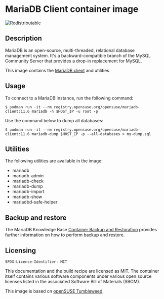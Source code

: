 # MariaDB Client container image

![Redistributable](https://img.shields.io/badge/Redistributable-Yes-green)

## Description

MariaDB is an open-source, multi-threaded, relational database management system. It's a backward-compatible branch of the MySQL Community Server that provides a drop-in replacement for MySQL.

This image contains the [MariaDB client](https://mariadb.com/kb/en/mariadb-command-line-client/) and utilities.

## Usage

To connect to a MariaDB instance, run the following command:

```ShellSession
$ podman run -it --rm registry.opensuse.org/opensuse/mariadb-client:11.6 mariadb -h $HOST_IP -u root -p
```

Use the command below to dump all databases:

```ShellSession
$ podman run -it --rm registry.opensuse.org/opensuse/mariadb-client:11.6 mariadb-dump $HOST_IP -p --all-databases > my-dump.sql
```

## Utilities

The following utilities are available in the image:

- mariadb
- mariadb-admin
- mariadb-check
- mariadb-dump
- mariadb-import
- mariadb-show
- mariadbd-safe-helper

## Backup and restore

The MariaDB Knowledge Base [Container Backup and Restoration](https://mariadb.com/kb/en/container-backup-and-restoration/) provides further information on how to perform backup and restore.

## Licensing

`SPDX-License-Identifier: MIT`

This documentation and the build recipe are licensed as MIT.
The container itself contains various software components under various open source licenses listed in the associated
Software Bill of Materials (SBOM).

This image is based on [openSUSE Tumbleweed](https://get.opensuse.org/tumbleweed/).
